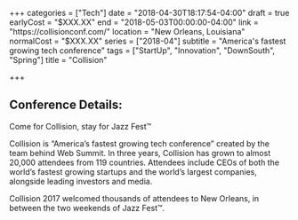 +++
categories = ["Tech"]
date = "2018-04-30T18:17:54-04:00"
draft = true
earlyCost = "$XXX.XX"
end = "2018-05-03T00:00:00-04:00"
link = "https://collisionconf.com/"
location = "New Orleans, Louisiana"
normalCost = "$XXX.XX"
series = ["2018-04"]
subtitle = "America's fastest growing tech conference"
tags = ["StartUp", "Innovation", "DownSouth", "Spring"]
title = "Collision"

+++


## Conference Details:

Come for Collision, stay for Jazz Fest™

Collision is “America’s fastest growing tech conference” created by the team behind Web Summit. In three years, Collision has grown to almost 20,000 attendees from 119 countries. Attendees include CEOs of both the world’s fastest growing startups and the world’s largest companies, alongside leading investors and media.

Collision 2017 welcomed thousands of attendees to New Orleans, in between the two weekends of Jazz Fest™.